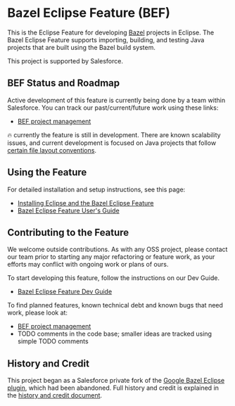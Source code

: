 # Bazel Eclipse Feature (BEF)

This is the Eclipse Feature for developing [Bazel](http://bazel.io) projects in Eclipse.
The Bazel Eclipse Feature supports importing, building, and testing Java projects that are built using the Bazel build system.

This project is supported by Salesforce.

## BEF Status and Roadmap

Active development of this feature is currently being done by a team within Salesforce.
You can track our past/current/future work using these links:

- [BEF project management](https://github.com/salesforce/bazel-eclipse/projects)

:fire: currently the feature is still in development. There are known scalability issues, and current development is focused on Java projects that follow [certain file layout conventions](docs/conforming_java_packages.md).

## Using the Feature

For detailed installation and setup instructions, see this page:

- [Installing Eclipse and the Bazel Eclipse Feature](docs/install.md)
- [Bazel Eclipse Feature User's Guide](docs/using_the_feature.md)

## Contributing to the Feature

We welcome outside contributions.
As with any OSS project, please contact our team prior to starting any major refactoring or feature work,
  as your efforts may conflict with ongoing work or plans of ours.

To start developing this feature, follow the instructions on our Dev Guide.

- [Bazel Eclipse Feature Dev Guide](docs/dev/dev_guide.md)

To find planned features, known technical debt and known bugs that need work, please look at:

- [BEF project management](https://github.com/salesforce/bazel-eclipse/projects)
- TODO comments in the code base; smaller ideas are tracked using simple TODO comments

## History and Credit

This project began as a Salesforce private fork of the [Google Bazel Eclipse plugin](https://github.com/bazelbuild/eclipse), which had been abandoned.
Full history and credit is explained in the [history and credit document](docs/history.md).
